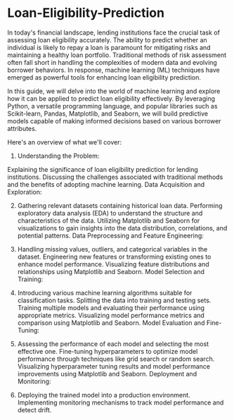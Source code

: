 # Loan-Eligibility-Prediction

In today's financial landscape, lending institutions face the crucial task of assessing loan eligibility accurately. The ability to predict whether an individual is likely to repay a loan is paramount for mitigating risks and maintaining a healthy loan portfolio. Traditional methods of risk assessment often fall short in handling the complexities of modern data and evolving borrower behaviors. In response, machine learning (ML) techniques have emerged as powerful tools for enhancing loan eligibility prediction.

In this guide, we will delve into the world of machine learning and explore how it can be applied to predict loan eligibility effectively. By leveraging Python, a versatile programming language, and popular libraries such as Scikit-learn, Pandas, Matplotlib, and Seaborn, we will build predictive models capable of making informed decisions based on various borrower attributes.

Here's an overview of what we'll cover:

1) Understanding the Problem:

Explaining the significance of loan eligibility prediction for lending institutions.
Discussing the challenges associated with traditional methods and the benefits of adopting machine learning.
Data Acquisition and Exploration:

2) Gathering relevant datasets containing historical loan data.
Performing exploratory data analysis (EDA) to understand the structure and characteristics of the data.
Utilizing Matplotlib and Seaborn for visualizations to gain insights into the data distribution, correlations, and potential patterns.
Data Preprocessing and Feature Engineering:

3) Handling missing values, outliers, and categorical variables in the dataset.
Engineering new features or transforming existing ones to enhance model performance.
Visualizing feature distributions and relationships using Matplotlib and Seaborn.
Model Selection and Training:

4) Introducing various machine learning algorithms suitable for classification tasks.
Splitting the data into training and testing sets.
Training multiple models and evaluating their performance using appropriate metrics.
Visualizing model performance metrics and comparison using Matplotlib and Seaborn.
Model Evaluation and Fine-Tuning:

5) Assessing the performance of each model and selecting the most effective one.
Fine-tuning hyperparameters to optimize model performance through techniques like grid search or random search.
Visualizing hyperparameter tuning results and model performance improvements using Matplotlib and Seaborn.
Deployment and Monitoring:

6) Deploying the trained model into a production environment.
Implementing monitoring mechanisms to track model performance and detect drift.
